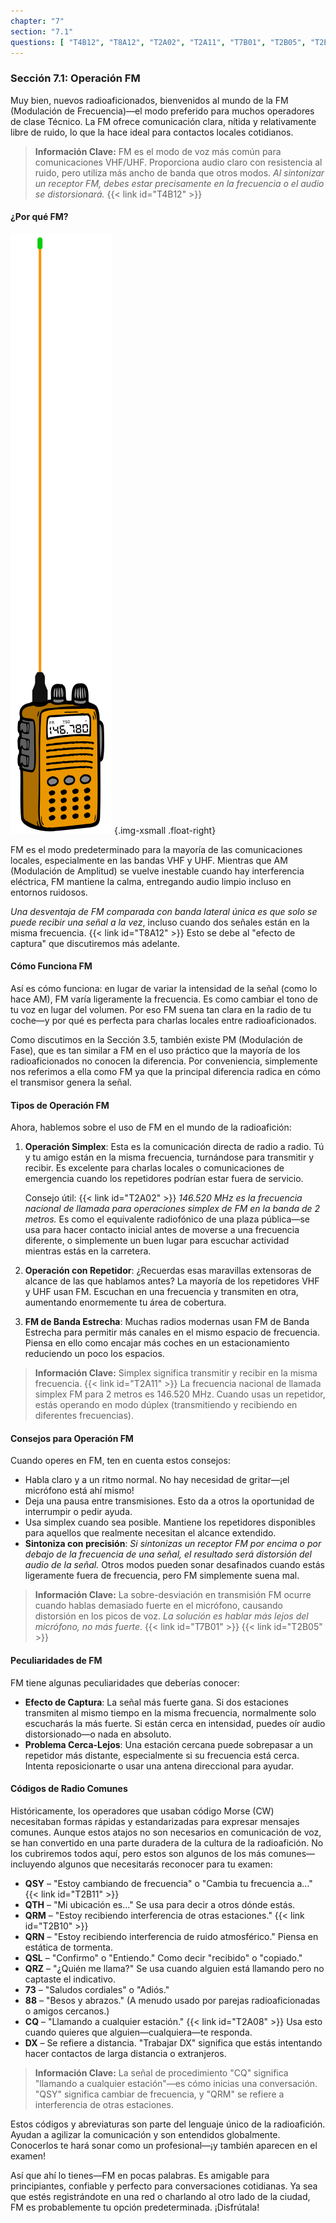 ```yaml
---
chapter: "7"
section: "7.1"
questions: [ "T4B12", "T8A12", "T2A02", "T2A11", "T7B01", "T2B05", "T2B11", "T2B10", "T2A08" ]
---
```


### Sección 7.1: Operación FM

Muy bien, nuevos radioaficionados, bienvenidos al mundo de la FM (Modulación de Frecuencia)—el modo preferido para muchos operadores de clase Técnico. La FM ofrece comunicación clara, nítida y relativamente libre de ruido, lo que la hace ideal para contactos locales cotidianos.

> **Información Clave:** FM es el modo de voz más común para comunicaciones VHF/UHF. Proporciona audio claro con resistencia al ruido, pero utiliza más ancho de banda que otros modos. *Al sintonizar un receptor FM, debes estar precisamente en la frecuencia o el audio se distorsionará.* {{< link id="T4B12" >}}

#### ¿Por qué FM?

![Antena HT FM](../../../images/illus/ht-signalstick.svg)
{.img-xsmall .float-right}

FM es el modo predeterminado para la mayoría de las comunicaciones locales, especialmente en las bandas VHF y UHF. Mientras que AM (Modulación de Amplitud) se vuelve inestable cuando hay interferencia eléctrica, FM mantiene la calma, entregando audio limpio incluso en entornos ruidosos.

*Una desventaja de FM comparada con banda lateral única es que solo se puede recibir una señal a la vez*, incluso cuando dos señales están en la misma frecuencia. {{< link id="T8A12" >}} Esto se debe al "efecto de captura" que discutiremos más adelante.

#### Cómo Funciona FM

Así es cómo funciona: en lugar de variar la intensidad de la señal (como lo hace AM), FM varía ligeramente la frecuencia. Es como cambiar el tono de tu voz en lugar del volumen. Por eso FM suena tan clara en la radio de tu coche—y por qué es perfecta para charlas locales entre radioaficionados.

Como discutimos en la Sección 3.5, también existe PM (Modulación de Fase), que es tan similar a FM en el uso práctico que la mayoría de los radioaficionados no conocen la diferencia. Por conveniencia, simplemente nos referimos a ella como FM ya que la principal diferencia radica en cómo el transmisor genera la señal.

#### Tipos de Operación FM

Ahora, hablemos sobre el uso de FM en el mundo de la radioafición:

1. **Operación Simplex**: Esta es la comunicación directa de radio a radio. Tú y tu amigo están en la misma frecuencia, turnándose para transmitir y recibir. Es excelente para charlas locales o comunicaciones de emergencia cuando los repetidores podrían estar fuera de servicio.
   
   Consejo útil: {{< link id="T2A02" >}} *146.520 MHz es la frecuencia nacional de llamada para operaciones simplex de FM en la banda de 2 metros.* Es como el equivalente radiofónico de una plaza pública—se usa para hacer contacto inicial antes de moverse a una frecuencia diferente, o simplemente un buen lugar para escuchar actividad mientras estás en la carretera.

2. **Operación con Repetidor**: ¿Recuerdas esas maravillas extensoras de alcance de las que hablamos antes? La mayoría de los repetidores VHF y UHF usan FM. Escuchan en una frecuencia y transmiten en otra, aumentando enormemente tu área de cobertura.

3. **FM de Banda Estrecha**: Muchas radios modernas usan FM de Banda Estrecha para permitir más canales en el mismo espacio de frecuencia. Piensa en ello como encajar más coches en un estacionamiento reduciendo un poco los espacios.

> **Información Clave:** Simplex significa transmitir y recibir en la misma frecuencia. {{< link id="T2A11" >}} La frecuencia nacional de llamada simplex FM para 2 metros es 146.520 MHz. Cuando usas un repetidor, estás operando en modo dúplex (transmitiendo y recibiendo en diferentes frecuencias).

#### Consejos para Operación FM

Cuando operes en FM, ten en cuenta estos consejos:
- Habla claro y a un ritmo normal. No hay necesidad de gritar—¡el micrófono está ahí mismo!
- Deja una pausa entre transmisiones. Esto da a otros la oportunidad de interrumpir o pedir ayuda.
- Usa simplex cuando sea posible. Mantiene los repetidores disponibles para aquellos que realmente necesitan el alcance extendido.
- **Sintoniza con precisión**: *Si sintonizas un receptor FM por encima o por debajo de la frecuencia de una señal, el resultado será distorsión del audio de la señal.* Otros modos pueden sonar desafinados cuando estás ligeramente fuera de frecuencia, pero FM simplemente suena mal.

> **Información Clave:** La sobre-desviación en transmisión FM ocurre cuando hablas demasiado fuerte en el micrófono, causando distorsión en los picos de voz. *La solución es hablar más lejos del micrófono, no más fuerte.* {{< link id="T7B01" >}} {{< link id="T2B05" >}}

#### Peculiaridades de FM

FM tiene algunas peculiaridades que deberías conocer:
- **Efecto de Captura**: La señal más fuerte gana. Si dos estaciones transmiten al mismo tiempo en la misma frecuencia, normalmente solo escucharás la más fuerte. Si están cerca en intensidad, puedes oír audio distorsionado—o nada en absoluto.
- **Problema Cerca-Lejos**: Una estación cercana puede sobrepasar a un repetidor más distante, especialmente si su frecuencia está cerca. Intenta reposicionarte o usar una antena direccional para ayudar.

#### Códigos de Radio Comunes

Históricamente, los operadores que usaban código Morse (CW) necesitaban formas rápidas y estandarizadas para expresar mensajes comunes. Aunque estos atajos no son necesarios en comunicación de voz, se han convertido en una parte duradera de la cultura de la radioafición. No los cubriremos todos aquí, pero estos son algunos de los más comunes—incluyendo algunos que necesitarás reconocer para tu examen:

* **QSY** – "Estoy cambiando de frecuencia" o "Cambia tu frecuencia a..." {{< link id="T2B11" >}}
* **QTH** – "Mi ubicación es..." Se usa para decir a otros dónde estás.
* **QRM** – "Estoy recibiendo interferencia de otras estaciones." {{< link id="T2B10" >}}
* **QRN** – "Estoy recibiendo interferencia de ruido atmosférico." Piensa en estática de tormenta.
* **QSL** – "Confirmo" o "Entiendo." Como decir "recibido" o "copiado."
* **QRZ** – "¿Quién me llama?" Se usa cuando alguien está llamando pero no captaste el indicativo.
* **73** – "Saludos cordiales" o "Adiós."
* **88** – "Besos y abrazos." (A menudo usado por parejas radioaficionadas o amigos cercanos.)
* **CQ** – "Llamando a cualquier estación." {{< link id="T2A08" >}} Usa esto cuando quieres que alguien—cualquiera—te responda.
* **DX** – Se refiere a distancia. "Trabajar DX" significa que estás intentando hacer contactos de larga distancia o extranjeros.

> **Información Clave:** La señal de procedimiento "CQ" significa "llamando a cualquier estación"—es cómo inicias una conversación. "QSY" significa cambiar de frecuencia, y "QRM" se refiere a interferencia de otras estaciones.

Estos códigos y abreviaturas son parte del lenguaje único de la radioafición. Ayudan a agilizar la comunicación y son entendidos globalmente. Conocerlos te hará sonar como un profesional—¡y también aparecen en el examen!

Así que ahí lo tienes—FM en pocas palabras. Es amigable para principiantes, confiable y perfecto para conversaciones cotidianas. Ya sea que estés registrándote en una red o charlando al otro lado de la ciudad, FM es probablemente tu opción predeterminada. ¡Disfrútala!
